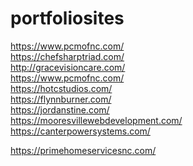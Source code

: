 # portfoliosites
https://www.pcmofnc.com/
<br>
https://chefsharptriad.com/
<br>
http://gracevisioncare.com/
<br>
https://www.pcmofnc.com/
<br>
https://hotcstudios.com/
<br>
https://flynnburner.com/
<br>
https://jordanstine.com/
<br>
https://mooresvillewebdevelopment.com/
<br>
https://canterpowersystems.com/

https://primehomeservicesnc.com/
